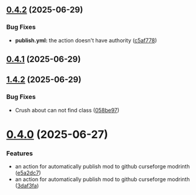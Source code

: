 ## [0.4.2](https://github.com/ticsea/quickpickme/compare/v0.4.1...v0.4.2) (2025-06-29)


### Bug Fixes

* **publish.yml:** the action doesn't have authority ([c5af778](https://github.com/ticsea/quickpickme/commit/c5af778601979dd40a7063c7e2cfd31abcec8265))



## [0.4.1](https://github.com/ticsea/quickpickme/compare/v1.4.2...v0.4.1) (2025-06-29)



## [1.4.2](https://github.com/ticsea/quickpickme/compare/v0.4.0...v1.4.2) (2025-06-29)


### Bug Fixes

* Crush about can not find class ([058be97](https://github.com/ticsea/quickpickme/commit/058be9716bf3f3a947ca8b70c21a1734ff1bba66))



# [0.4.0](https://github.com/ticsea/quickpickme/compare/v1.4.1...v0.4.0) (2025-06-27)


### Features

* an action for automatically publish mod to github curseforge modrinth ([e5a2dc7](https://github.com/ticsea/quickpickme/commit/e5a2dc7f8df09936164a4a761bc7a98931a8fb27))
* an action for automatically publish mod to github curseforge modrinth ([3daf3fa](https://github.com/ticsea/quickpickme/commit/3daf3fa376210774d7a7b5c3d50517dd4e7a20f7))



